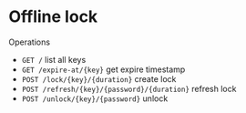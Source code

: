 # Offline lock

Operations

- `GET /` list all keys
- `GET /expire-at/{key}` get expire timestamp
- `POST /lock/{key}/{duration}` create lock
- `POST /refresh/{key}/{password}/{duration}` refresh lock
- `POST /unlock/{key}/{password}` unlock
